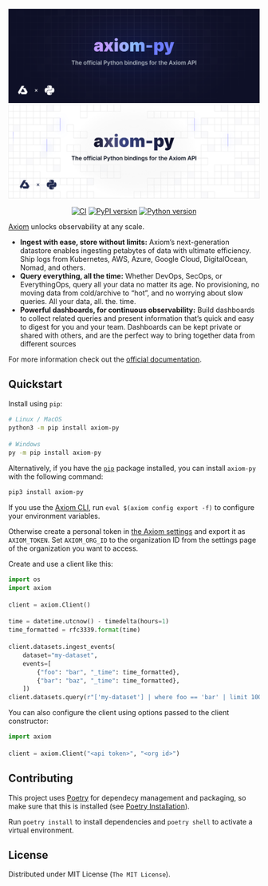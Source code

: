 ![axiom-py: The official Python bindings for the Axiom API](.github/images/banner-dark.svg#gh-dark-mode-only)
![axiom-py: The official Python bindings for the Axiom API](.github/images/banner-light.svg#gh-light-mode-only)

<div align="center">

[![CI][ci_badge]][ci]
[![PyPI version][pypi_badge]][pypi]
[![Python version][version_badge]][pypi]

</div>

[Axiom](https://axiom.co) unlocks observability at any scale.

- **Ingest with ease, store without limits:** Axiom’s next-generation datastore enables ingesting petabytes of data with ultimate efficiency. Ship logs from Kubernetes, AWS, Azure, Google Cloud, DigitalOcean, Nomad, and others.
- **Query everything, all the time:** Whether DevOps, SecOps, or EverythingOps, query all your data no matter its age. No provisioning, no moving data from cold/archive to “hot”, and no worrying about slow queries. All your data, all. the. time.
- **Powerful dashboards, for continuous observability:** Build dashboards to collect related queries and present information that’s quick and easy to digest for you and your team. Dashboards can be kept private or shared with others, and are the perfect way to bring together data from different sources

For more information check out the [official documentation](https://axiom.co/docs).

## Quickstart

Install using `pip`:

```bash
# Linux / MacOS
python3 -m pip install axiom-py

# Windows
py -m pip install axiom-py
```

Alternatively, if you have the [`pip`](https://pip.pypa.io/) package installed, you can install `axiom-py` with the following command:

```bash
pip3 install axiom-py
```

If you use the [Axiom CLI](https://github.com/axiomhq/cli), run `eval $(axiom config export -f)` to configure your environment variables.

Otherwise create a personal token in [the Axiom settings](https://cloud.axiom.co/settings/profile) and export it as `AXIOM_TOKEN`. Set `AXIOM_ORG_ID` to the organization ID from the settings page of the organization you want to access.

Create and use a client like this:

```py
import os
import axiom

client = axiom.Client()

time = datetime.utcnow() - timedelta(hours=1)
time_formatted = rfc3339.format(time)

client.datasets.ingest_events(
    dataset="my-dataset",
    events=[
        {"foo": "bar", "_time": time_formatted},
        {"bar": "baz", "_time": time_formatted},
    ])
client.datasets.query(r"['my-dataset'] | where foo == 'bar' | limit 100")
```

You can also configure the client using options passed to the client constructor:

```py
import axiom

client = axiom.Client("<api token>", "<org id>")
```

## Contributing

This project uses [Poetry](https://python-poetry.org) for dependecy management
and packaging, so make sure that this is installed (see [Poetry Installation](https://python-poetry.org/docs/#installation)).

Run `poetry install` to install dependencies and `poetry shell` to activate a
virtual environment.

## License

Distributed under MIT License (`The MIT License`).

<!-- Badges -->

[ci]: https://github.com/axiomhq/axiom-py/actions/workflows/ci.yml
[ci_badge]: https://github.com/axiomhq/axiom-py/actions/workflows/ci.yml/badge.svg
[pypi]: https://pypi.org/project/axiom-py/
[pypi_badge]: https://img.shields.io/pypi/v/axiom-py.svg
[version_badge]: https://img.shields.io/pypi/pyversions/axiom-py.svg